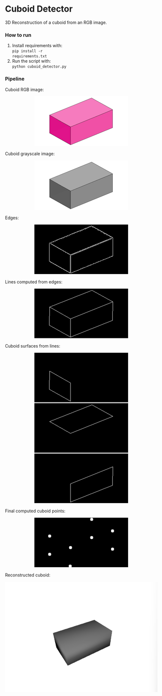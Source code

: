 # Cuboid Detector
3D Reconstruction of a cuboid from an RGB image.
### How to run
1. Install requirements with: <br>
    <code>pip install -r requirements.txt</code>
2. Run the script with: <br>
    <code>python cuboid_detector.py</code> <br>

### Pipeline
Cuboid RGB image: <br>
<p align="center">
  <img src="cuboid.png"">
</p>
Cuboid grayscale image: <br>
<p align="center">
  <img src="grayscale.png"">
</p>
Edges: <br>
<p align="center">
  <img src="edges.png"">
</p>
Lines computed from edges: <br>
<p align="center">
  <img src="lines.png"">
</p>
Cuboid surfaces from lines: <br>
<p align="center">
  <img src="surface_2.png"">
  <img src="surface_1.png"">
  <img src="surface_0.png"">
</p>
Final computed cuboid points: <br>
<p align="center">
  <img src="points.png"">
</p>
Reconstructed cuboid: <br>
<p align="center">
  <img src="render.png"">
</p>

